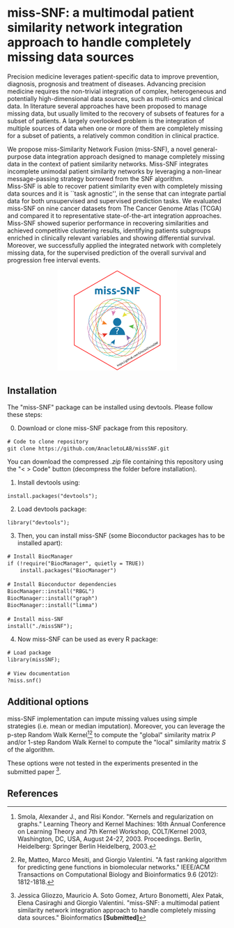 # miss-SNF: a multimodal patient similarity network integration approach to handle completely missing data sources

Precision medicine leverages patient-specific data to improve prevention, diagnosis, prognosis and treatment of diseases. Advancing precision medicine requires the non-trivial integration of complex, heterogeneous and potentially high-dimensional data sources, such as multi-omics and clinical data. 
In literature several  approaches have been proposed to manage missing data, but usually limited to the recovery of subsets of features for a subset of patients. A largely overlooked problem is the integration of multiple sources of data when one or more of them are completely missing for a subset of patients, a relatively common condition  in clinical practice.

We propose miss-Similarity Network Fusion (miss-SNF), a novel general-purpose data integration approach designed to manage completely missing data in the context of patient similarity networks.
Miss-SNF integrates incomplete unimodal patient similarity networks by leveraging a non-linear message-passing strategy borrowed from the SNF algorithm.  
Miss-SNF is able to recover patient similarity even with completely missing data sources and it is ``task agnostic'', in the sense that can integrate partial data for both unsupervised and supervised prediction tasks.
We evaluated miss-SNF on nine cancer datasets from The Cancer Genome Atlas (TCGA) and compared it to representative state-of-the-art integration approaches. Miss-SNF showed superior performance in recovering similarities and achieved competitive clustering results, identifying patients subgroups enriched in clinically relevant variables and showing differential survival. Moreover, we successfully applied the integrated network with completely missing data, for the supervised prediction of the overall survival and progression free interval events.

<div align="center">
<img src="./man/figures/miss-SNF_logo.svg" alt="miss-SNF logo" width="275"/>
</div>

## Installation

The "miss-SNF" package can be installed using devtools. Please
follow these steps:

0. Download or clone miss-SNF package from this repository.

```
# Code to clone repository
git clone https://github.com/AnacletoLAB/missSNF.git
```

You can download the compressed _.zip_ file containing this repository using the "< > Code" button (decompress the folder before installation).

1. Install devtools using:

```
install.packages("devtools");
```

2. Load devtools package:

```
library("devtools");
```

3. Then, you can install miss-SNF (some Bioconductor packages
has to be installed apart):

```
# Install BiocManager
if (!require("BiocManager", quietly = TRUE))
    install.packages("BiocManager")

# Install Bioconductor dependencies
BiocManager::install("RBGL")
BiocManager::install("graph")
BiocManager::install("limma")

# Install miss-SNF
install("./missSNF");
```

4. Now miss-SNF can be used as every R package:

```
# Load package
library(missSNF);

# View documentation
?miss.snf()
```

## Additional options

miss-SNF implementation can impute missing values using simple strategies (i.e. mean or median imputation). Moreover, you can leverage the p-step Random Walk Kernel[^2][^3] to compute the "global" similarity matrix $P$ and/or 1-step Random Walk Kernel to compute the "local" similarity matrix $S$ of the algorithm. 

These options were not tested in the experiments presented in the submitted paper [^1].

## References
[^1]: Jessica Gliozzo, Mauricio A. Soto Gomez, Arturo Bonometti, Alex Patak, Elena Casiraghi and Giorgio Valentini. "miss-SNF: a multimodal patient similarity network integration approach to handle completely missing data sources." Bioinformatics **[Submitted]**

[^2]: Smola, Alexander J., and Risi Kondor. "Kernels and regularization on graphs." Learning Theory and Kernel Machines: 16th Annual Conference on Learning Theory and 7th Kernel Workshop, COLT/Kernel 2003, Washington, DC, USA, August 24-27, 2003. Proceedings. Berlin, Heidelberg: Springer Berlin Heidelberg, 2003.

[^3]: Re, Matteo, Marco Mesiti, and Giorgio Valentini. "A fast ranking algorithm for predicting gene functions in biomolecular networks." IEEE/ACM Transactions on Computational Biology and Bioinformatics 9.6 (2012): 1812-1818.

